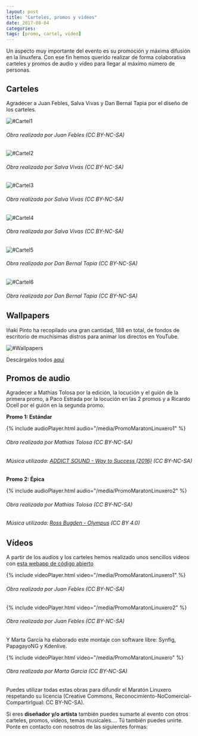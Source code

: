 ```yaml
---
layout: post
title: "Carteles, promos y vídeos"
date: 2017-08-04
categories:
tags: [promo, cartel, vídeo]
---
```

Un aspecto muy importante del evento es su promoción y máxima difusión en la linuxfera. Con ese fin hemos querido realizar de forma colaborativa carteles y promos de audio y vídeo para llegar al máximo número de personas.

Carteles
--------
Agradecer a Juan Febles, Salva Vivas y Dan Bernal Tapia por el diseño de los carteles.

![#Cartel1](/media/CartelMaratonLinuxero.png)
###### Obra realizada por Juan Febles (CC BY-NC-SA)

![#Cartel2](/media/CartelMaratonLinuxero2.png)
###### Obra realizada por Salva Vivas (CC BY-NC-SA)

![#Cartel3](/media/CartelMaratonLinuxero3.png)
###### Obra realizada por Salva Vivas (CC BY-NC-SA)

![#Cartel4](/media/CartelMaratonLinuxero4.png)
###### Obra realizada por Salva Vivas (CC BY-NC-SA)

![#Cartel5](/media/CartelMaratonLinuxero5.png)
###### Obra realizada por Dan Bernal Tapia (CC BY-NC-SA)

![#Cartel6](/media/carteldirectosmaratonlinuxero.png)
###### Obra realizada por Dan Bernal Tapia (CC BY-NC-SA)

Wallpapers
----------
Iñaki Pinto ha recopilado una gran cantidad, 188 en total, de fondos de escritorio de muchísimas distros para animar los directos en YouTube.

![#Wallpapers](/media/wallpapers.png)

Descárgalos todos [aquí](https://archive.org/download/WallpaperDistros/Wallpaper_distros.zip)

Promos de audio
---------------
Agradecer a Mathias Tolosa por la edición, la locución y el guión de la primera promo, a Paco Estrada por la locución en las 2 promos y a Ricardo Ocell por el guión en la segunda promo.

**Promo 1: Estándar**

{% include audioPlayer.html audio="/media/PromoMaratonLinuxero1" %}
###### Obra realizada por Mathias Tolosa (CC BY-NC-SA)

###### Música utilizada: [ADDICT SOUND - Way to Success (2016)](https://www.jamendo.com/track/1334807/way-to-success) (CC BY-NC-SA)

**Promo 2: Épica**

{% include audioPlayer.html audio="/media/PromoMaratonLinuxero2" %}
###### Obra realizada por Mathias Tolosa (CC BY-NC-SA)

###### Música utilizada: [Ross Bugden - Olympus](https://www.youtube.com/watch?v=BnmglWHoVrk) (CC BY 4.0)

Vídeos
------
A partir de los audios y los carteles hemos realizado unos sencillos vídeos con [esta webapp de código abierto](https://audiogram.sparemin.com/audiogram/)

{% include videoPlayer.html video="/media/PromoMaratonLinuxero1" %}
###### Obra realizada por Juan Febles (CC BY-NC-SA)

{% include videoPlayer.html video="/media/PromoMaratonLinuxero2" %}
###### Obra realizada por Juan Febles (CC BY-NC-SA)

Y Marta García ha elaborado este montaje con software libre: Synfig, PapagayoNG y Kdenlive.

{% include videoPlayer.html video="/media/PromoMaratonLinuxero" %}
###### Obra realizada por Marta García (CC BY-NC-SA)

Puedes utilizar todas estas obras para difundir el Maratón Linuxero respetando su licencia (Creative Commons, Reconocimiento-NoComercial-CompartirIgual: CC BY-NC-SA).

Si eres **diseñador y/o artista** también puedes sumarte al evento con otros carteles, promos, vídeos, temas musicales.... Tú también puedes unirte. Ponte en contacto con nosotros de las siguientes formas: